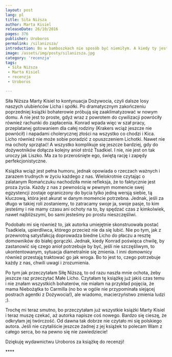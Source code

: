 ```yaml
---
layout: post
lang: pl
title: Siła Niższa
author: Marta Kisiel
releaseDate: 26/10/2016
pages: 376
publisher: Uroboros
permalink: /silanizsza/
introduction: Bo w bamboszkach nie sposób być niemiłym. A kiedy ty jesteś miły dla innych, to inni są mili dla ciebie. Tak działa ten świat. Alleluja.
image: /assets/img/posty/silanizsza.jpg
category: 'recenzja'
tags:
 - Siła Niższa
 - Marta Kisiel
 - recenzja
 - Uroboros

---
```


  Siła Niższa Marty Kisiel to kontynuacja Dożywocia, czyli dalsze losy naszych ulubieńców Licha i spółki. Po dramatycznym zakończeniu poprzedniej książki bohaterowie próbują się zaaklimatyzować w nowym domu. A nie jest to proste, gdyż wraz z powrotem do cywilizacji powróciły również rachunki do zapłacenia. Konrad wpada więc w szał pracy, przeplatanej gotowaniem dla całej rodziny (Krakers wciąż jeszcze nie powrócił) i napadami cholerycznej złości na wszystko co chodzi i Kica. Licho również nie może sobie poradzić z opuszczeniem Lichotki. Nawet nie ma ochoty sprzątać! A wszystko komplikuje się jeszcze bardziej, gdy do dożywotników dołącza kolejny anioł stróż Tsadkiel. I nie, nie jest on tak uroczy jak Liszko. Ma za to przerośnięte ego, świętą rację i zapędy perfekcjonistyczne.

  Książka wciąż jest pełna humoru, jednak opowiada o rzeczach ważnych i zarazem trudnych w życiu każdego z nas. Wielokrotnie czytając o zalatanym Romańczuku nachodziła mnie refleksja, że to faktycznie jest proza życia. Każdy z nas z pewnością w pewnym momencie swej egzystencji zostaje ograniczony do bycia tylko jedną wersją siebie, tą kluczową, która jest akurat w danym momencie potrzebna. Jednak, jeśli za długo w takiej roli zostaniemy, to zatracamy swoje ja, swoje pasje, to kim jesteśmy i nie mamy czasu ani ochoty na to, by spędzać czas z kimkolwiek, nawet najbliższymi, bo sami jesteśmy po prostu nieszczęśliwi.

  Podobało mi się również to, jak autorka umiejętnie skonstruowała postać Tsadkiela, upierdliwca, którego przecież nie da się lubić. Nie po tym, jak z przewrotną satysfakcją doprowadza biedne Licho do płaczu a resztę domowników do białej gorączki. Jednak, kiedy Konrad poświęca chwilę, by zastanowić się czego anioł potrzebuje by być, jeśli nie szczęśliwym, to ukontentowanym, sytuacja diametralnie się zmienia. I inni domownicy również przestają traktować go jak wroga. Bo to jest to, czego potrzebuje każdy z nas, chwili uwagi i zrozumienia.

  Po tym jak przeczytałam Siłę Niższą, to od razu naszła mnie ochota, żeby jeszcze raz przeczytać Małe Licho. Czytałam tę książkę już jakiś czas temu i nie znałam wszystkich bohaterów, nie miałam na przykład pojęcia, że mama Niebożątka to Carmilla (no bo w ogóle nie przypominała siejącej postrach agentki z Dożywocia!), ale wiadomo, macierzyństwo zmienia ludzi ;).

  Trochę mi teraz smutno, bo przeczytałam już wszystkie książki Marty Kisiel i teraz muszę czekać, aż autorka napisze coś nowego. Bardzo się cieszę, że odkryłam jej twórczość. Od dawna tak dobrze nie czytało mi się polskiego autora. Jeśli nie czytaliście jeszcze żadnej z jej książek to polecam Wam z całego serca, bo na pewno się nie zawiedziecie!

  Dziękuję wydawnictwu Uroboros za książkę do recenzji!

  \*\*\*\*
